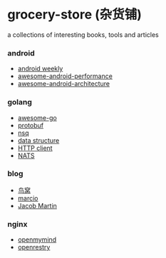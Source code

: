 # grocery-store (杂货铺)
a collections of interesting books, tools and articles

### android
+ <a href="http://www.androidweekly.cn/">android weekly</a> 
+ [awesome-android-performance](https://github.com/Juude/awesome-android-performance)
+ [awesome-android-architecture](https://github.com/Juude/Awesome-Android-Architecture)

### golang
+ <a href="https://github.com/avelino/awesome-go">awesome-go</a>
+ [protobuf](https://github.com/golang/protobuf)
+ [nsq](https://github.com/nsqio/nsq)
+ [data structure](https://github.com/emirpasic/gods)
+ [HTTP client](https://github.com/parnurzeal/gorequest)
+ [NATS](https://github.com/nats-io)

### blog
+ <a href="http://colobu.com/">鸟窝</a>
+ <a href="http://marcio.io/">marcio</a>
+ [Jacob Martin](https://jacobmartins.com/)

### nginx
+ [openmymind](http://openmymind.net/#)
+ [openrestry](https://moonbingbing.gitbooks.io/openresty-best-practices/content/index.html)

